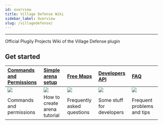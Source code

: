 ```yaml
---
id: overview
title: Village Defense Wiki
sidebar_label: Overview
slug: /villagedefense/
---
```


---
Official Plugily Projects Wiki of the Village Defense plugin

## Get started

| [Commands and Permissions](setup/cmd-perms.md) | [Simple arena setup](setup/simple-setup.md) | [Free Maps](setup/free-maps.md) | [Developers API](development/developer-api.md) | [FAQ](support/faq.md) |
| :--- | :--- | :--- | :--- | :--- |
| ![](https://i.imgur.com/8FJE8tg.png) | ![](https://i.imgur.com/ekmDyHw.png) | ![](https://i.imgur.com/4SndPkW.png) | ![](https://i.imgur.com/RDZGbgs.png) | ![](https://i.imgur.com/cBRPKFZ.png) |
| Commands and permissions | How to create arena tutorial | Frequently asked questions | Some stuff for developers | Frequent problems and tips |



